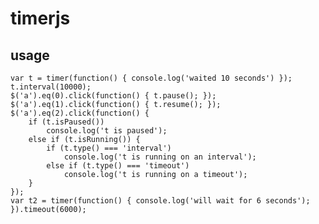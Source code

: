 timerjs
=======

## usage

    var t = timer(function() { console.log('waited 10 seconds') });
    t.interval(10000);
    $('a').eq(0).click(function() { t.pause(); });
    $('a').eq(1).click(function() { t.resume(); });
    $('a').eq(2).click(function() {
        if (t.isPaused())
            console.log('t is paused');
        else if (t.isRunning()) {
            if (t.type() === 'interval')
                console.log('t is running on an interval');
            else if (t.type() === 'timeout')
                console.log('t is running on a timeout');
        }
    });
    var t2 = timer(function() { console.log('will wait for 6 seconds'); }).timeout(6000);
